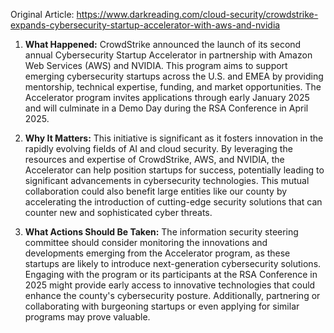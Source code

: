 Original Article: https://www.darkreading.com/cloud-security/crowdstrike-expands-cybersecurity-startup-accelerator-with-aws-and-nvidia

1) **What Happened:** CrowdStrike announced the launch of its second annual Cybersecurity Startup Accelerator in partnership with Amazon Web Services (AWS) and NVIDIA. This program aims to support emerging cybersecurity startups across the U.S. and EMEA by providing mentorship, technical expertise, funding, and market opportunities. The Accelerator program invites applications through early January 2025 and will culminate in a Demo Day during the RSA Conference in April 2025.

2) **Why It Matters:** This initiative is significant as it fosters innovation in the rapidly evolving fields of AI and cloud security. By leveraging the resources and expertise of CrowdStrike, AWS, and NVIDIA, the Accelerator can help position startups for success, potentially leading to significant advancements in cybersecurity technologies. This mutual collaboration could also benefit large entities like our county by accelerating the introduction of cutting-edge security solutions that can counter new and sophisticated cyber threats.

3) **What Actions Should Be Taken:** The information security steering committee should consider monitoring the innovations and developments emerging from the Accelerator program, as these startups are likely to introduce next-generation cybersecurity solutions. Engaging with the program or its participants at the RSA Conference in 2025 might provide early access to innovative technologies that could enhance the county's cybersecurity posture. Additionally, partnering or collaborating with burgeoning startups or even applying for similar programs may prove valuable.